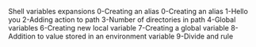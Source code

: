Shell variables expansions
0-Creating an alias
0-Creating an alias
1-Hello you
2-Adding action to path
3-Number of directories in path
4-Global variables
6-Creating new local variable
7-Creating a global variable
8-Addition to value stored in an environment variable
9-Divide and rule
